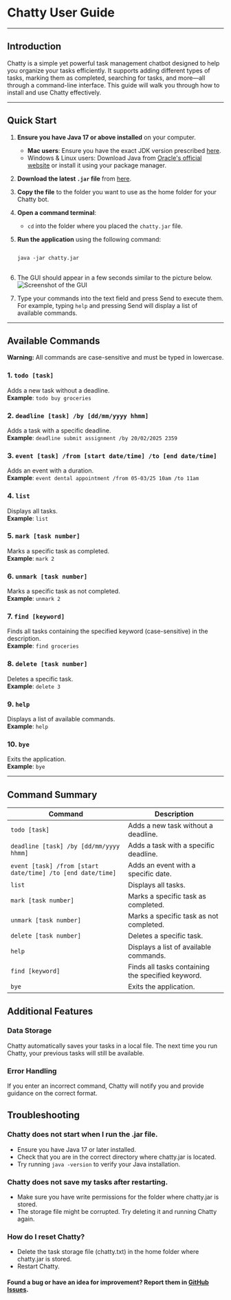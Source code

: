 # Chatty User Guide
___
## Introduction

Chatty is a simple yet powerful task management chatbot designed to help you organize your tasks efficiently.
It supports adding different types of tasks, marking them as completed, searching for tasks, and more—all
through a command-line interface. This guide will walk you through how to install and use Chatty effectively.
___
## Quick Start

1. **Ensure you have Java 17 or above installed** on your computer.
   - **Mac users**: Ensure you have the exact JDK version prescribed [here](https://se-education.org/guides/tutorials/javaInstallationMac.html).
   - Windows & Linux users: Download Java from
     [Oracle's official website](https://www.oracle.com/java/technologies/javase/jdk17-archive-downloads.html)
     or install it using your package manager.

2. **Download the latest `.jar` file** from [here](https://github.com/Siyan-G/ip/releases).

3. **Copy the file** to the folder you want to use as the home folder for your Chatty bot.

4. **Open a command terminal**:
   - `cd` into the folder where you placed the `chatty.jar` file.

5. **Run the application** using the following command:
   <pre>
   <code>
   java -jar chatty.jar
   </code>
   </pre>

6. The GUI should appear in a few seconds similar to the picture below.
   ![Screenshot of the GUI](https://Siyan-G.github.io/ip/Ui.png)

7. Type your commands into the text field and press Send to execute them.
   For example, typing `help` and pressing Send will display a list of available commands.
___
## Available Commands

**Warning:** All commands are case-sensitive and must be typed in lowercase.

### 1. `todo [task]`
Adds a new task without a deadline.  
**Example**: `todo buy groceries`

### 2. `deadline [task] /by [dd/mm/yyyy hhmm]`
Adds a task with a specific deadline.  
**Example**: `deadline submit assignment /by 20/02/2025 2359`

### 3. `event [task] /from [start date/time] /to [end date/time]`
Adds an event with a duration.  
**Example**: `event dental appointment /from 05-03/25 10am /to 11am`

### 4. `list`
Displays all tasks.  
**Example**: `list`

### 5. `mark [task number]`
Marks a specific task as completed.  
**Example**: `mark 2`

### 6. `unmark [task number]`
Marks a specific task as not completed.  
**Example**: `unmark 2`

### 7. `find [keyword]`
Finds all tasks containing the specified keyword (case-sensitive) in the description.  
**Example**: `find groceries`

### 8. `delete [task number]`
Deletes a specific task.  
**Example**: `delete 3`

### 9. `help`
Displays a list of available commands.  
**Example**: `help`

### 10. `bye`
Exits the application.  
**Example**: `bye`

---

## Command Summary

| Command                                                    | Description                                           |
|------------------------------------------------------------|-------------------------------------------------------|
| `todo [task]`                                              | Adds a new task without a deadline.                   |
| `deadline [task] /by [dd/mm/yyyy hhmm]`                    | Adds a task with a specific deadline.                 |
| `event [task] /from [start date/time] /to [end date/time]` | Adds an event with a specific date.                   |
| `list`                                                     | Displays all tasks.                                  |
| `mark [task number]`                                       | Marks a specific task as completed.                  |
| `unmark [task number]`                                     | Marks a specific task as not completed.              |
| `delete [task number]`                                     | Deletes a specific task.                             |
| `help`                                                     | Displays a list of available commands.               |
| `find [keyword]`                                           | Finds all tasks containing the specified keyword.    |
| `bye`                                                      | Exits the application.                               |

## Additional Features
### Data Storage
Chatty automatically saves your tasks in a local file. The next time you run Chatty,
your previous tasks will still be available.

### Error Handling
If you enter an incorrect command, Chatty will notify you and provide guidance on the correct format.

## Troubleshooting
### Chatty does not start when I run the .jar file.
- Ensure you have Java 17 or later installed.
- Check that you are in the correct directory where chatty.jar is located.
- Try running `java -version` to verify your Java installation.

### Chatty does not save my tasks after restarting.

- Make sure you have write permissions for the folder where chatty.jar is stored.
- The storage file might be corrupted. Try deleting it and running Chatty again.

### How do I reset Chatty?

- Delete the task storage file (chatty.txt) in the home folder where chatty.jar is stored.
- Restart Chatty.

#### Found a bug or have an idea for improvement? Report them in [GitHub Issues](https://github.com/Siyan-G/ip/issues).